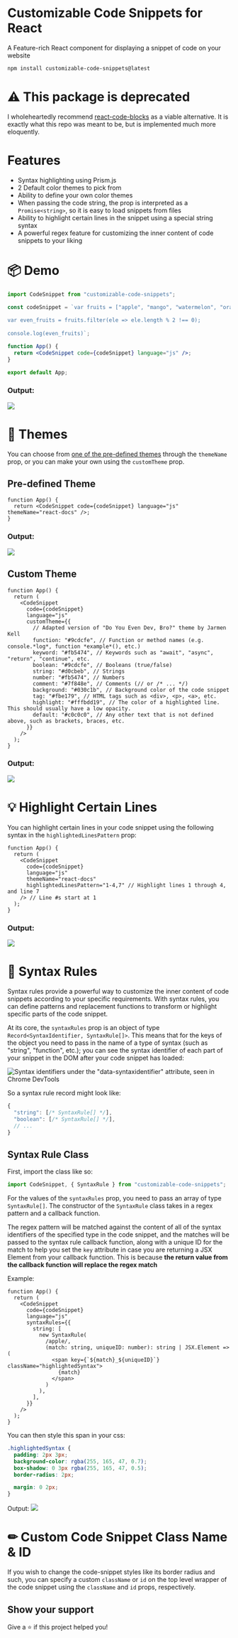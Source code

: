 # Customizable Code Snippets for React

A Feature-rich React component for displaying a snippet of code on your website

```sh
npm install customizable-code-snippets@latest
```

# ⚠ This package is deprecated
I wholeheartedly recommend [react-code-blocks](https://github.com/blenderskool/react-code-block) as a viable alternative. It is exactly what this repo was meant to be, but is implemented much more eloquently.

# Features

- Syntax highlighting using Prism.js
- 2 Default color themes to pick from
- Ability to define your own color themes
- When passing the code string, the prop is interpreted as a `Promise<string>`, so it is easy to load snippets from files
- Ability to highlight certain lines in the snippet using a special string syntax
- A powerful regex feature for customizing the inner content of code snippets to your liking

# 📦 Demo

```jsx
import CodeSnippet from "customizable-code-snippets";

const codeSnippet = `var fruits = ["apple", "mango", "watermelon", "orange"];
 
var even_fruits = fruits.filter(ele => ele.length % 2 !== 0);
 
console.log(even_fruits)`;

function App() {
  return <CodeSnippet code={codeSnippet} language="js" />;
}

export default App;
```

### Output:

![](https://imgur.com/COHmBSm.png)

# 🎨 Themes

You can choose from [one of the pre-defined themes](https://github.com/Wonkers0/customizable-code-snippets/blob/main/lib/themes.json) through the `themeName` prop, or you can make your own using the `customTheme` prop.

## Pre-defined Theme

```tsx
function App() {
  return <CodeSnippet code={codeSnippet} language="js" themeName="react-docs" />;
}
```

### Output:

![](https://imgur.com/z4VWiOP.png)

## Custom Theme

```tsx
function App() {
  return (
    <CodeSnippet
      code={codeSnippet}
      language="js"
      customTheme={{
        // Adapted version of "Do You Even Dev, Bro?" theme by Jarmen Kell
        function: "#9cdcfe", // Function or method names (e.g. console.*log*, function *example*(), etc.)
        keyword: "#fb5474", // Keywords such as "await", "async", "return", "continue", etc.
        boolean: "#9cdcfe", // Booleans (true/false)
        string: "#d0cbeb", // Strings
        number: "#fb5474", // Numbers
        comment: "#7f848e", // Comments (// or /* ... */)
        background: "#030c1b", // Background color of the code snippet
        tag: "#fbe179", // HTML tags such as <div>, <p>, <a>, etc.
        highlight: "#fffbdd19", // The color of a highlighted line. This should usually have a low opacity.
        default: "#c0c0c0", // Any other text that is not defined above, such as brackets, braces, etc.
      }}
    />
  );
}
```

### Output:

![](https://imgur.com/66fhLY0.png)

# 💡 Highlight Certain Lines

You can highlight certain lines in your code snippet using the following syntax in the `highlightedLinesPattern` prop:

```tsx
function App() {
  return (
    <CodeSnippet
      code={codeSnippet}
      language="js"
      themeName="react-docs"
      highlightedLinesPattern="1-4,7" // Highlight lines 1 through 4, and line 7
    /> // Line #s start at 1
  );
}
```

### Output:

![](https://imgur.com/mYbK2US.png)

# 📏 Syntax Rules

Syntax rules provide a powerful way to customize the inner content of code snippets according to your specific requirements. With syntax rules, you can define patterns and replacement functions to transform or highlight specific parts of the code snippet.

At its core, the `syntaxRules` prop is an object of type `Record<SyntaxIdentifier, SyntaxRule[]>`. This means that for the keys of the object you need to pass in the name of a type of syntax (such as "string", "function", etc.); you can see the syntax identifier of each part of your snippet in the DOM after your code snippet has loaded:

![Syntax identifiers under the "data-syntaxidentifier" attribute, seen in Chrome DevTools](https://imgur.com/DC3G3uN.png)

So a syntax rule record might look like:

```js
{
  "string": [/* SyntaxRule[] */],
  "boolean": [/* SyntaxRule[] */],
  // ...
}
```

## Syntax Rule Class

First, import the class like so:

```ts
import CodeSnippet, { SyntaxRule } from "customizable-code-snippets";
```

For the values of the `syntaxRules` prop, you need to pass an array of type `SyntaxRule[]`. The constructor of the `SyntaxRule` class takes in a regex pattern and a callback function.

The regex pattern will be matched against the content of all of the syntax identifiers of the specified type in the code snippet, and the matches will be passed to the syntax rule callback function, along with a unique ID for the match to help you set the `key` attribute in case you are returning a JSX Element from your callback function. This is because **the return value from the callback function will replace the regex match**

Example:

```tsx
function App() {
  return (
    <CodeSnippet
      code={codeSnippet}
      language="js"
      syntaxRules={{
        string: [
          new SyntaxRule(
            /apple/,
            (match: string, uniqueID: number): string | JSX.Element => (
              <span key={`${match}_${uniqueID}`} className="highlightedSyntax">
                {match}
              </span>
            )
          ),
        ],
      }}
    />
  );
}
```

You can then style this span in your css:

```css
.highlightedSyntax {
  padding: 2px 3px;
  background-color: rgba(255, 165, 47, 0.7);
  box-shadow: 0 3px rgba(255, 165, 47, 0.5);
  border-radius: 2px;

  margin: 0 2px;
}
```

Output:
![](https://imgur.com/Q7TdPrk.png)

# ✏ Custom Code Snippet Class Name & ID

If you wish to change the code-snippet styles like its border radius and such, you can specify a custom `className` or `id` on the top level wrapper of the code snippet using the `className` and `id` props, respectively.

## Show your support

Give a ⭐️ if this project helped you!
